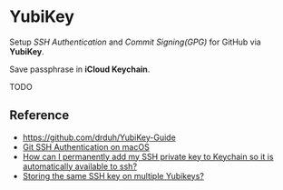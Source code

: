 # YubiKey

Setup _SSH Authentication_ and  _Commit Signing(GPG)_ for GitHub via **YubiKey**.

Save passphrase in **iCloud Keychain**.

TODO

## Reference 
- https://github.com/drduh/YubiKey-Guide
- [Git SSH Authentication on macOS](https://medium.com/codex/git-authentication-on-macos-setting-up-ssh-to-connect-to-your-github-account-d7f5df029320)
- [How can I permanently add my SSH private key to Keychain so it is automatically available to ssh?](https://apple.stackexchange.com/questions/48502/how-can-i-permanently-add-my-ssh-private-key-to-keychain-so-it-is-automatically)
- [Storing the same SSH key on multiple Yubikeys?](https://www.reddit.com/r/yubikey/comments/qt9hye/storing_the_same_ssh_key_on_multiple_yubikeys/)
